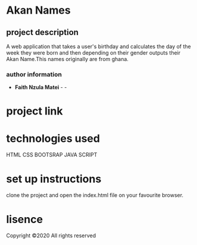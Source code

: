 # Akan Names
    
  ## project description
  
  A web application that takes a user's birthday and calculates the day of the week they were born
  and then depending on their gender outputs their Akan Name.This names originally are from ghana.
  
  ### author information
  * **Faith Nzula Matei** - -
   
  
  
  # project link 
 
    
  # technologies used 
  HTML
  CSS
  BOOTSRAP
  JAVA SCRIPT
   
  
  # set up instructions
  
  clone the project and open the index.html file on your favourite browser.
  
  
  
  # lisence
  Copyright ©2020 All rights reserved
  
  

  
  